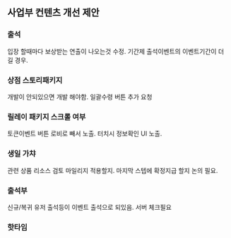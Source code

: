 ## 사업부 컨텐츠 개선 제안

### 출석 
입장 할때마다 보상받는 연출이 나오는것 수정.
기간제 출석이벤트의 이벤트기간이 더 길 경우. 

### 상점 스토리패키지 
개발이 안되있으면 개발 해야함.
일괄수령 버튼 추가 요청

### 릴레이 패키지 스크롤 여부 
토큰이벤트 버튼 로비로 빼서 노출.
터치시 정보확인 UI 노출.

### 생일 가챠 
관련 상품 리소스 검토
마일리지 적용할지. 마지막 스텝에 확정지급 할지 논의 필요.

### 출석부
신규/복귀 유저 출석등이 이벤트 출석으로 되있음.
서버 체크필요

### 핫타임


